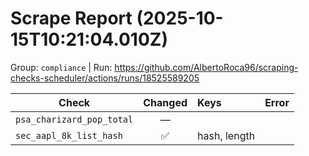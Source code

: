 # Scrape Report (2025-10-15T10:21:04.010Z)

Group: `compliance`  |  Run: https://github.com/AlbertoRoca96/scraping-checks-scheduler/actions/runs/18525589205

| Check | Changed | Keys | Error |
|---|:---:|:--|:--|
| `psa_charizard_pop_total` | — |  |  |
| `sec_aapl_8k_list_hash` | ✅ | hash, length |  |
